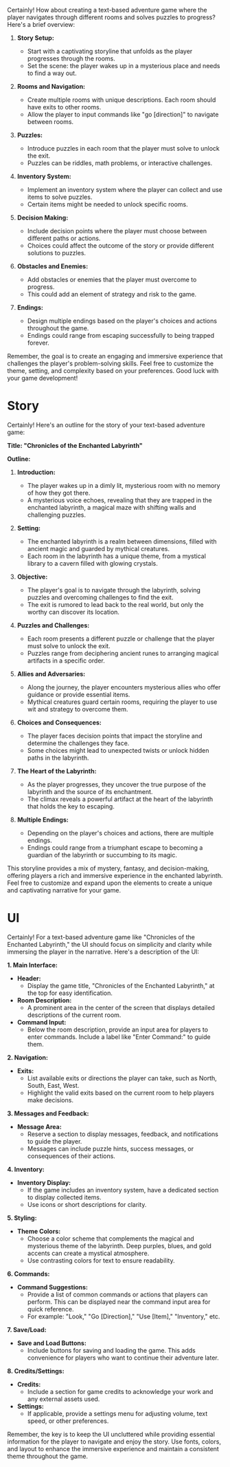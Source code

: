 Certainly! How about creating a text-based adventure game where the player navigates through different rooms and solves puzzles to progress? Here's a brief overview:

1. **Story Setup:**
   - Start with a captivating storyline that unfolds as the player progresses through the rooms.
   - Set the scene: the player wakes up in a mysterious place and needs to find a way out.

2. **Rooms and Navigation:**
   - Create multiple rooms with unique descriptions. Each room should have exits to other rooms.
   - Allow the player to input commands like "go [direction]" to navigate between rooms.

3. **Puzzles:**
   - Introduce puzzles in each room that the player must solve to unlock the exit.
   - Puzzles can be riddles, math problems, or interactive challenges.

4. **Inventory System:**
   - Implement an inventory system where the player can collect and use items to solve puzzles.
   - Certain items might be needed to unlock specific rooms.

5. **Decision Making:**
   - Include decision points where the player must choose between different paths or actions.
   - Choices could affect the outcome of the story or provide different solutions to puzzles.

6. **Obstacles and Enemies:**
   - Add obstacles or enemies that the player must overcome to progress.
   - This could add an element of strategy and risk to the game.

7. **Endings:**
   - Design multiple endings based on the player's choices and actions throughout the game.
   - Endings could range from escaping successfully to being trapped forever.

Remember, the goal is to create an engaging and immersive experience that challenges the player's problem-solving skills. Feel free to customize the theme, setting, and complexity based on your preferences. Good luck with your game development!

# Story
Certainly! Here's an outline for the story of your text-based adventure game:

**Title: "Chronicles of the Enchanted Labyrinth"**

**Outline:**

1. **Introduction:**
   - The player wakes up in a dimly lit, mysterious room with no memory of how they got there.
   - A mysterious voice echoes, revealing that they are trapped in the enchanted labyrinth, a magical maze with shifting walls and challenging puzzles.

2. **Setting:**
   - The enchanted labyrinth is a realm between dimensions, filled with ancient magic and guarded by mythical creatures.
   - Each room in the labyrinth has a unique theme, from a mystical library to a cavern filled with glowing crystals.

3. **Objective:**
   - The player's goal is to navigate through the labyrinth, solving puzzles and overcoming challenges to find the exit.
   - The exit is rumored to lead back to the real world, but only the worthy can discover its location.

4. **Puzzles and Challenges:**
   - Each room presents a different puzzle or challenge that the player must solve to unlock the exit.
   - Puzzles range from deciphering ancient runes to arranging magical artifacts in a specific order.

5. **Allies and Adversaries:**
   - Along the journey, the player encounters mysterious allies who offer guidance or provide essential items.
   - Mythical creatures guard certain rooms, requiring the player to use wit and strategy to overcome them.

6. **Choices and Consequences:**
   - The player faces decision points that impact the storyline and determine the challenges they face.
   - Some choices might lead to unexpected twists or unlock hidden paths in the labyrinth.

7. **The Heart of the Labyrinth:**
   - As the player progresses, they uncover the true purpose of the labyrinth and the source of its enchantment.
   - The climax reveals a powerful artifact at the heart of the labyrinth that holds the key to escaping.

8. **Multiple Endings:**
   - Depending on the player's choices and actions, there are multiple endings.
   - Endings could range from a triumphant escape to becoming a guardian of the labyrinth or succumbing to its magic.

This storyline provides a mix of mystery, fantasy, and decision-making, offering players a rich and immersive experience in the enchanted labyrinth. Feel free to customize and expand upon the elements to create a unique and captivating narrative for your game.

# UI
Certainly! For a text-based adventure game like "Chronicles of the Enchanted Labyrinth," the UI should focus on simplicity and clarity while immersing the player in the narrative. Here's a description of the UI:

**1. Main Interface:**
   - **Header:**
      - Display the game title, "Chronicles of the Enchanted Labyrinth," at the top for easy identification.
   - **Room Description:**
      - A prominent area in the center of the screen that displays detailed descriptions of the current room.
   - **Command Input:**
      - Below the room description, provide an input area for players to enter commands. Include a label like "Enter Command:" to guide them.

**2. Navigation:**
   - **Exits:**
      - List available exits or directions the player can take, such as North, South, East, West.
      - Highlight the valid exits based on the current room to help players make decisions.

**3. Messages and Feedback:**
   - **Message Area:**
      - Reserve a section to display messages, feedback, and notifications to guide the player.
      - Messages can include puzzle hints, success messages, or consequences of their actions.

**4. Inventory:**
   - **Inventory Display:**
      - If the game includes an inventory system, have a dedicated section to display collected items.
      - Use icons or short descriptions for clarity.

**5. Styling:**
   - **Theme Colors:**
      - Choose a color scheme that complements the magical and mysterious theme of the labyrinth. Deep purples, blues, and gold accents can create a mystical atmosphere.
      - Use contrasting colors for text to ensure readability.

**6. Commands:**
   - **Command Suggestions:**
      - Provide a list of common commands or actions that players can perform. This can be displayed near the command input area for quick reference.
      - For example: "Look," "Go [Direction]," "Use [Item]," "Inventory," etc.

**7. Save/Load:**
   - **Save and Load Buttons:**
      - Include buttons for saving and loading the game. This adds convenience for players who want to continue their adventure later.

**8. Credits/Settings:**
   - **Credits:**
      - Include a section for game credits to acknowledge your work and any external assets used.
   - **Settings:**
      - If applicable, provide a settings menu for adjusting volume, text speed, or other preferences.

Remember, the key is to keep the UI uncluttered while providing essential information for the player to navigate and enjoy the story. Use fonts, colors, and layout to enhance the immersive experience and maintain a consistent theme throughout the game.